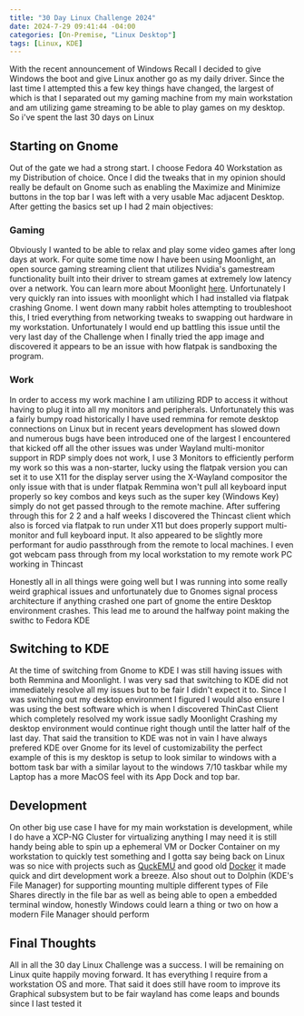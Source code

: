 ```yaml
---
title: "30 Day Linux Challenge 2024"
date: 2024-7-29 09:41:44 -04:00
categories: [On-Premise, "Linux Desktop"]
tags: [Linux, KDE]
---
```



With the recent announcement of Windows Recall I decided to give Windows the boot and give Linux another go as my daily driver. Since the last time I attempted this a few key things have changed, the largest of which is that I separated out my gaming machine from my main workstation and am utilizing game streaming to be able to play games on my desktop. So i've spent the last 30 days on Linux




## Starting on Gnome
Out of the gate we had a strong start. I choose Fedora 40 Workstation as my Distribution of choice. Once I did the tweaks that in my opinion should really be default on Gnome such as enabling the Maximize and Minimize buttons in the top bar I was left with a very usable Mac adjacent Desktop. After getting the basics set up I had 2 main objectives:


### Gaming
Obviously I wanted to be able to relax and play some video games after long days at work. For quite some time now I have been using Moonlight, an open source gaming streaming client that utilizes Nvidia's gamestream functionality built into their driver to stream games at extremely low latency over a network. You can learn more about Moonlight [here](https://moonlight-stream.org/). Unfortunately I very quickly ran into issues with moonlight which I had installed via flatpak crashing Gnome. I went down many rabbit holes attempting to troubleshoot this, I tried everything from networking tweaks to swapping out hardware in my workstation. Unfortunately I would end up battling this issue until the very last day of the Challenge when I finally tried the app image and discovered it appears to be an issue with how flatpak is sandboxing the program.


### Work
In order to access my work machine I am utilizing RDP to access it without having to plug it into all my monitors and peripherals. Unfortunately this was a fairly bumpy road historically I have used remmina for remote desktop connections on Linux but in recent years development has slowed down and numerous bugs have been introduced one of the largest I encountered that kicked off all the other issues was under Wayland multi-monitor support in RDP simply does not work, I use 3 Monitors to efficiently perform my work so this was a non-starter, lucky using the flatpak version you can set it to use X11 for the display server using the X-Wayland compositor the only issue with that is under flatpak Remmina won't pull all keyboard input properly so key combos and keys such as the super key (Windows Key) simply do not get passed through to the remote machine. After suffering through this for 2 2 and a half weeks I discovered the Thincast client which also is forced via flatpak to run under X11 but does properly support multi-monitor and full keyboard input. It also appeared to be slightly more performant for audio passthrough from the remote to local machines. I even got webcam pass through from my local workstation to my remote work PC working in Thincast




Honestly all in all things were going well but I was running into some really weird graphical issues and unfortunately due to Gnomes signal process architecture if anything crashed one part of gnome the entire Desktop environment crashes. This lead me to around the halfway point making the swithc to Fedora KDE


## Switching to KDE
At the time of switching from Gnome to KDE I was still having issues with both Remmina and Moonlight. I was very sad that switching to KDE did not immediately resolve all my issues but to be fair I didn't expect it to. Since I was switching out my desktop environment I figured I would also ensure I was using the best software which is when I discovered ThinCast Client which completely resolved my work issue sadly Moonlight Crashing my desktop environment would continue right though until the latter half of the last day. That said the transition to KDE was not in vain I have always prefered KDE over Gnome for its level of customizability the perfect example of this is my desktop is setup to look similar to windows with a bottom task bar with a similar layout to the windows 7/10 taskbar while my Laptop has a more MacOS feel with its App Dock and top bar. 

## Development
On other big use case I have for my main workstation is development, while I do have a XCP-NG Cluster for virtualizing anything I may need it is still handy being able to spin up a ephemeral VM or Docker Container on my workstation to quickly test something and I gotta say being back on Linux was so nice with projects such as [QuckEMU](https://github.com/quickemu-project/quickemu) and good old [Docker](https://developer.fedoraproject.org/tools/docker/docker-installation.html) it made quick and dirt development work a breeze. Also shout out to Dolphin (KDE's File Manager) for supporting mounting multiple different types of File Shares directly in the file bar as well as being able to open a embedded terminal window, honestly Windows could learn a thing or two on how a modern File Manager should perform


## Final Thoughts
All in all the 30 day Linux Challenge was a success. I will be remaining on Linux quite happily moving forward. It has everything I require from a workstation OS and more. That said it does still have room to improve its Graphical subsystem but to be fair wayland has come leaps and bounds since I last tested it


